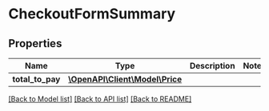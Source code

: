 # CheckoutFormSummary

## Properties
Name | Type | Description | Notes
------------ | ------------- | ------------- | -------------
**total_to_pay** | [**\OpenAPI\Client\Model\Price**](Price.md) |  | 

[[Back to Model list]](../README.md#documentation-for-models) [[Back to API list]](../README.md#documentation-for-api-endpoints) [[Back to README]](../README.md)


